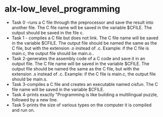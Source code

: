 # alx-low_level_programming

- Task 0 -runs a C file through the preprocessor and save the result into another file. The C file name will be saved in the variable $CFILE. The output should be saved in the file c.
- Task 1 - compiles a C file but does not link. The C file name will be saved in the variable $CFILE. The output file should be named the same as the C file, but with the extension .o instead of .c. Example: if the C file is main.c, the output file should be main.o..
- Task 2-generates the assembly code of a C code and save it in an output file. The C file name will be saved in the variable $CFILE. The output file should be named the same as the C file, but with the extension .s instead of .c. Example: if the C file is main.c, the output file should be main.s.
- Task 3-compiles a C file and creates an executable named cisfun. The C file name will be saved in the variable $CFILE.
- Task 4-prints exactly "Programming is like building a multilingual puzzle, followed by a new line.
- Task 5-prints the size of various types on the computer it is compiled and run on.
